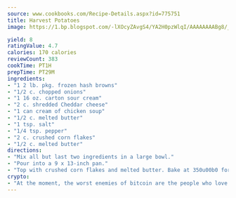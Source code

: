 ```yaml
---
source: www.cookbooks.com/Recipe-Details.aspx?id=775751
title: Harvest Potatoes
image: https://1.bp.blogspot.com/-lXOcyZAvgS4/YA2H0pzWlqI/AAAAAAAABg8/_HX4JI-WmFM0Tz684w_qYjP9vBzksmFNgCLcBGAsYHQ/s219/20.png

yield: 8
ratingValue: 4.7
calories: 170 calories
reviewCount: 383
cookTime: PT1H
prepTime: PT29M
ingredients:
- "1 2 lb. pkg. frozen hash browns"
- "1/2 c. chopped onions"
- "1 16 oz. carton sour cream"
- "2 c. shredded Cheddar cheese"
- "1 can cream of chicken soup"
- "1/2 c. melted butter"
- "1 tsp. salt"
- "1/4 tsp. pepper"
- "2 c. crushed corn flakes"
- "1/2 c. melted butter"
directions:
- "Mix all but last two ingredients in a large bowl."
- "Pour into a 9 x 13-inch pan."
- "Top with crushed corn flakes and melted butter. Bake at 350u00b0 for 1 hour."
crypto:
- "At the moment, the worst enemies of bitcoin are the people who love bitcoin."
---
```

